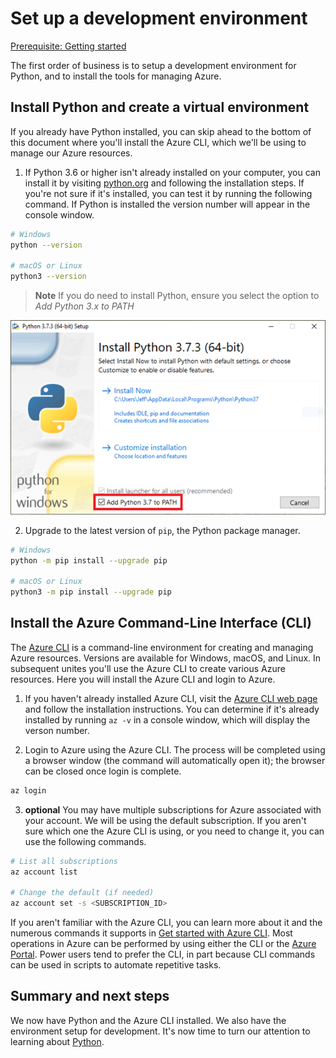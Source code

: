 # Set up a development environment

[Prerequisite: Getting started](../2-computer-vision-text-analytics.md)

The first order of business is to setup a development environment for Python, and to install the tools for managing Azure.

## Install Python and create a virtual environment

If you already have Python installed, you can skip ahead to the bottom of this document where you'll install the Azure CLI, which we'll be using to manage our Azure resources.

1. If Python 3.6 or higher isn't already installed on your computer, you can install it by visiting [python.org](https://python.org) and following the installation steps. If you're not sure if it's installed, you can test it by running the following command. If Python is installed the version number will appear in the console window.

``` bash
# Windows
python --version

# macOS or Linux
python3 --version
```

> **Note** If you do need to install Python, ensure you select the option to *Add Python 3.x to PATH*

![Dialog box for installing Python showing PATH option selected](../images/vision_python.png)

2. Upgrade to the latest version of `pip`, the Python package manager.

``` bash
# Windows
python -m pip install --upgrade pip

# macOS or Linux
python3 -m pip install --upgrade pip
```

## Install the Azure Command-Line Interface (CLI)

The [Azure CLI](https://docs.microsoft.com/cli/azure/get-started-with-azure-cli?view=azure-cli-latest) is a command-line environment for creating and managing Azure resources. Versions are available for Windows, macOS, and Linux. In subsequent unites you'll use the Azure CLI to create various Azure resources. Here you will install the Azure CLI and login to Azure.

1. If you haven't already installed Azure CLI, visit the [Azure CLI web page](https://docs.microsoft.com/en-us/cli/azure/install-azure-cli?view=azure-cli-latest) and follow the installation instructions. You can determine if it's already installed by running `az -v` in a console window, which will display the verson number.

2. Login to Azure using the Azure CLI. The process will be completed using a browser window (the command will automatically open it); the browser can be closed once login is complete.

``` bash
az login
```

3. **optional** You may have multiple subscriptions for Azure associated with your account. We will be using the default subscription. If you aren't sure which one the Azure CLI is using, or you need to change it, you can use the following commands.

``` bash
# List all subscriptions
az account list

# Change the default (if needed)
az account set -s <SUBSCRIPTION_ID>
```

If you aren't familiar with the Azure CLI, you can learn more about it and the numerous commands it supports in [Get started with Azure CLI](https://docs.microsoft.com/en-us/cli/azure/get-started-with-azure-cli?view=azure-cli-latest). Most operations in Azure can be performed by using either the CLI or the [Azure Portal](https://portal.azure.com). Power users tend to prefer the CLI, in part because CLI commands can be used in scripts to automate repetitive tasks.

## Summary and next steps

We now have Python and the Azure CLI installed. We also have the environment setup for development. It's now time to turn our attention to learning about [Python](./python.md).
